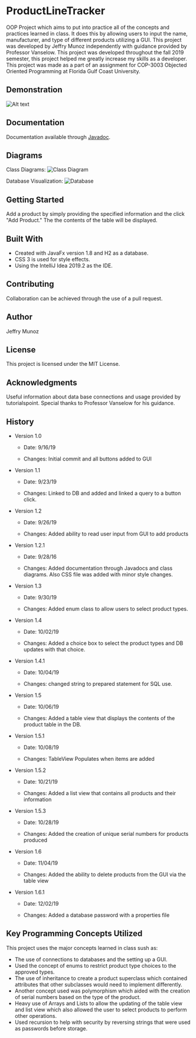 # ProductLineTracker
OOP Project which aims to put into practice all of the concepts and practices learned in class. It does this by allowing users to input the name, manufacturer, and type of different products utilizing a GUI. This project was developed by Jeffry Munoz independently with guidance provided by Professor Vanselow. This project was developed throughout the fall 2019 semester, this project helped me greatly increase my skills as a developer. This project was made as a part of an assignment for COP-3003 Objected Oriented Programming at Florida Gulf Coast University. 

## Demonstration
 ![Alt text](https://raw.githubusercontent.com/JeffMunoz/ProductLineTracker/master/ProductionDemo.gif) 
## Documentation
Documentation available through [Javadoc](https://jeffmunoz.github.io/ProductLineTracker/). 

## Diagrams
Class Diagrams:
![Class Diagram](https://raw.githubusercontent.com/JeffMunoz/ProductLineTracker/master/PackageProductLine.png)

Database Visualization:
![Database](https://raw.githubusercontent.com/JeffMunoz/ProductLineTracker/master/ProductionDB.png)
## Getting Started
Add a product by simply providing the specified information and the click "Add Product." The the contents of the table will be displayed. 
## Built With
- Created with JavaFx version 1.8 and H2 as a database.
- CSS 3 is used for style effects.
- Using the IntelliJ Idea 2019.2 as the IDE.

## Contributing
Collaboration can be achieved through the use of a pull request.
## Author
Jeffry Munoz
## License
This project is licensed under the MIT License.
## Acknowledgments
Useful information about data base connections and usage provided by tutorialspoint.
Special thanks to Professor Vanselow for his guidance.

## History
- Version 1.0

	- Date: 9/16/19

	- Changes: Initial commit and all buttons added to GUI

- Version 1.1

	- Date: 9/23/19

	- Changes: Linked to DB and added and linked a query to a button click.

- Version 1.2

	- Date: 9/26/19

	- Changes: Added ability to read user input from GUI to add products

- Version 1.2.1

	- Date: 9/28/16

	- Changes: Added documentation through Javadocs and class diagrams. Also CSS file was added with minor style changes.

- Version 1.3

	- Date: 9/30/19

	- Changes: Added enum class to allow users to select product types.

- Version 1.4

	- Date: 10/02/19

	- Changes: Added a choice box to select the product types and DB updates with that choice.

- Version 1.4.1

	- Date: 10/04/19

	- Changes: changed string to prepared statement for SQL use.

- Version 1.5

	- Date: 10/06/19

	- Changes: Added a table view that displays the contents of the product table in the DB.

- Version 1.5.1

	- Date: 10/08/19

	- Changes: TableView Populates when items are added

- Version 1.5.2

	- Date: 10/21/19

	- Changes: Added a list view that contains all products and their information

- Version 1.5.3

	- Date: 10/28/19

	- Changes: Added the creation of unique serial numbers for products produced

- Version 1.6

	- Date: 11/04/19

	- Changes: Added the ability to delete products from the GUI via the table view

- Version 1.6.1

	- Date: 12/02/19

	- Changes: Added a database password with a properties file

## Key Programming Concepts Utilized
This project uses the major concepts learned in class sush as:
- The use of connections to databases and the setting up a GUI. 
- Used the concept of enums to restrict product type choices to the approved types. 
- The use of inheritance to create a product superclass which contained attributes that other subclasses would need to implement differently. 
- Another concept used was polymorphism which aided with the creation of serial numbers based on the type of the product.  
- Heavy use of Arrays and Lists to allow the updating of the table view and list view which also allowed the user to select products to perform other operations. 
- Used recursion to help with security by reversing strings that were used as passwords before storage.  
